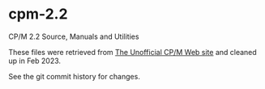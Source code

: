 # cpm-2.2
CP/M 2.2 Source, Manuals and Utilities

These files were retrieved from [The Unofficial CP/M Web site](http://www.cpm.z80.de/index.html)
and cleaned up in Feb 2023. 

See the git commit history for changes.
